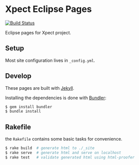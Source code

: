 # Xpect Eclipse Pages

[![Build Status](https://travis-ci.org/bsmith-n4/Xpect-eclipse-pages.svg?branch=master)](https://travis-ci.org/bsmith-n4/Xpect-eclipse-pages)

Eclipse pages for Xpect project.

## Setup

Most site configuration lives in `_config.yml`.

## Develop

These pages are built with [Jekyll](http://jekyllrb.com/). 

Installing the dependencies is done with [Bundler](http://bundler.io/):

~~~bash
$ gem install bundler
$ bundle install
~~~

## Rakefile

the `Rakefile` contains some basic tasks for convenience. 

~~~bash
$ rake build  # generate html to ./_site
$ rake serve  # generate html and serve on localhost
$ rake test   # validate generated html using html-proofer
~~~
